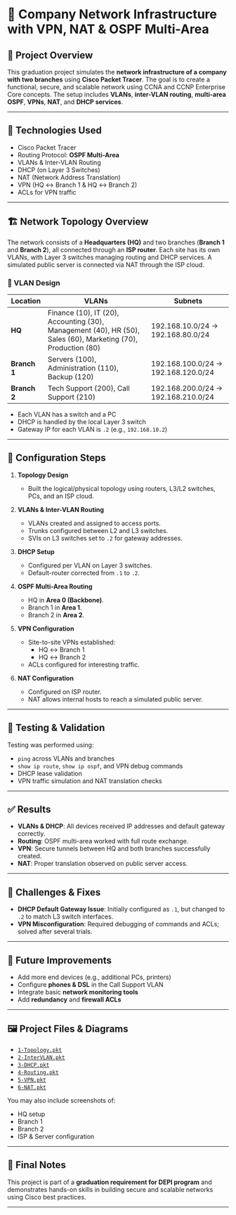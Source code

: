 # 🏢 Company Network Infrastructure with VPN, NAT & OSPF Multi-Area

## 📘 Project Overview

This graduation project simulates the **network infrastructure of a company with two branches** using **Cisco Packet Tracer**. The goal is to create a functional, secure, and scalable network using CCNA and CCNP Enterprise Core concepts. The setup includes **VLANs**, **inter-VLAN routing**, **multi-area OSPF**, **VPNs**, **NAT**, and **DHCP services**.

---

## 🧰 Technologies Used

- Cisco Packet Tracer
- Routing Protocol: **OSPF Multi-Area**
- VLANs & Inter-VLAN Routing
- DHCP (on Layer 3 Switches)
- NAT (Network Address Translation)
- VPN (HQ ↔ Branch 1 & HQ ↔ Branch 2)
- ACLs for VPN traffic

---

## 🏗️ Network Topology Overview

The network consists of a **Headquarters (HQ)** and two branches (**Branch 1** and **Branch 2**), all connected through an **ISP router**. Each site has its own VLANs, with Layer 3 switches managing routing and DHCP services. A simulated public server is connected via NAT through the ISP cloud.

### 🧩 VLAN Design

| Location    | VLANs                                                                              | Subnets                        |
|-------------|-------------------------------------------------------------------------------------|--------------------------------|
| **HQ**      | Finance (10), IT (20), Accounting (30), Management (40), HR (50), Sales (60), Marketing (70), Production (80) | 192.168.10.0/24 → 192.168.80.0/24 |
| **Branch 1**| Servers (100), Administration (110), Backup (120)                                  | 192.168.100.0/24 → 192.168.120.0/24 |
| **Branch 2**| Tech Support (200), Call Support (210)                                              | 192.168.200.0/24 → 192.168.210.0/24 |

- Each VLAN has a switch and a PC
- DHCP is handled by the local Layer 3 switch
- Gateway IP for each VLAN is `.2` (e.g., `192.168.10.2`)

---

## 🔧 Configuration Steps

1. **Topology Design**
   - Built the logical/physical topology using routers, L3/L2 switches, PCs, and an ISP cloud.

2. **VLANs & Inter-VLAN Routing**
   - VLANs created and assigned to access ports.
   - Trunks configured between L2 and L3 switches.
   - SVIs on L3 switches set to `.2` for gateway addresses.

3. **DHCP Setup**
   - Configured per VLAN on Layer 3 switches.
   - Default-router corrected from `.1` to `.2`.

4. **OSPF Multi-Area Routing**
   - HQ in **Area 0 (Backbone)**.
   - Branch 1 in **Area 1**.
   - Branch 2 in **Area 2**.

5. **VPN Configuration**
   - Site-to-site VPNs established:
     - HQ ↔ Branch 1
     - HQ ↔ Branch 2
   - ACLs configured for interesting traffic.

6. **NAT Configuration**
   - Configured on ISP router.
   - NAT allows internal hosts to reach a simulated public server.

---

## 🧪 Testing & Validation

Testing was performed using:
- `ping` across VLANs and branches
- `show ip route`, `show ip ospf`, and VPN debug commands
- DHCP lease validation
- VPN traffic simulation and NAT translation checks

---

## ✅ Results

- **VLANs & DHCP**: All devices received IP addresses and default gateway correctly.
- **Routing**: OSPF multi-area worked with full route exchange.
- **VPN**: Secure tunnels between HQ and both branches successfully created.
- **NAT**: Proper translation observed on public server access.

---

## 🧠 Challenges & Fixes

- **DHCP Default Gateway Issue**: Initially configured as `.1`, but changed to `.2` to match L3 switch interfaces.
- **VPN Misconfiguration**: Required debugging of commands and ACLs; solved after several trials.

---

## 🔮 Future Improvements

- Add more end devices (e.g., additional PCs, printers)
- Configure **phones & DSL** in the Call Support VLAN
- Integrate basic **network monitoring tools**
- Add **redundancy** and **firewall ACLs**

---

## 🖼️ Project Files & Diagrams

- [`1-Topology.pkt`](./FinalProject_Topology.pkt)
- [`2-InterVLAN.pkt`](./FinalProject_Vlans.pkt)
- [`3-DHCP.pkt`](./FinalProject_DHCP.pkt)
- [`4-Routing.pkt`](./FinalProject_OSPF.pkt)
- [`5-VPN.pkt`](./FinalProject_VPN.pkt)
- [`6-NAT.pkt`](./FinalProject_NAT.pkt)

You may also include screenshots of:
- HQ setup
- Branch 1
- Branch 2
- ISP & Server configuration

---

## 📄 Final Notes

This project is part of a **graduation requirement for DEPI program** and demonstrates hands-on skills in building secure and scalable networks using Cisco best practices.

---

